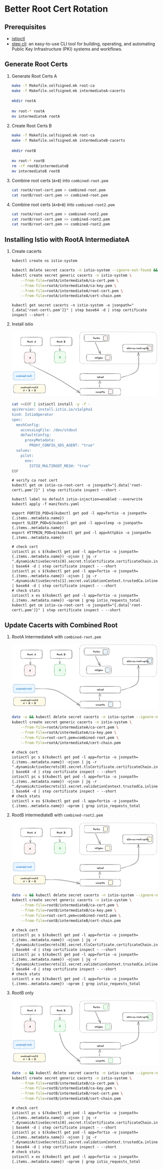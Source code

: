 # Better Root Cert Rotation

## Prerequisites

- [istioctl](https://istio.io/latest/docs/setup/install/istioctl/)
- [step cli](https://smallstep.com/docs/step-cli/#introduction-to-step): an easy-to-use CLI tool for building, operating, and automating Public Key Infrastructure (PKI) systems and workflows.

## Generate Root Certs

1. Generate Root Certs A

    ```bash
    make -f Makefile.selfsigned.mk root-ca
    make -f Makefile.selfsigned.mk intermediateA-cacerts

    mkdir rootA

    mv root-* rootA
    mv intermediateA rootA
    ```

1. Create Root Certs B

    ```bash
    make -f Makefile.selfsigned.mk root-ca
    make -f Makefile.selfsigned.mk intermediateB-cacerts

    mkdir rootB

    mv root-* rootB
    rm -rf rootB/intermediateB
    mv intermediateB rootB
    ```

1. Combine root certs (`A+B`) into `combined-root.pem`

    ```bash
    cat rootA/root-cert.pem > combined-root.pem
    cat rootB/root-cert.pem >> combined-root.pem
    ```

1. Combine root certs (`A+B+B`) into `combined-root2.pem`

    ```bash
    cat rootA/root-cert.pem > combined-root2.pem
    cat rootB/root-cert.pem >> combined-root2.pem
    cat rootB/root-cert.pem >> combined-root2.pem
    ```

## Installing Istio with RootA IntermediateA

1. Create cacerts

    ```bash
    kubectl create ns istio-system
    ```

    ```bash
    kubectl delete secret cacerts -n istio-system --ignore-not-found && \
    kubectl create secret generic cacerts -n istio-system \
        --from-file=rootA/intermediateA/ca-cert.pem \
        --from-file=rootA/intermediateA/ca-key.pem \
        --from-file=rootA/intermediateA/root-cert.pem \
        --from-file=rootA/intermediateA/cert-chain.pem
    ```

    ```shell
    kubectl get secret cacerts -n istio-system -o jsonpath="{.data['root-cert\.pem']}" | step base64 -d | step certificate inspect --short -
    ```

2. Install istio

    ![rotation1](./drawing/rotation-1.png)

    ```bash
    cat <<EOF | istioctl install -y -f -
    apiVersion: install.istio.io/v1alpha1
    kind: IstioOperator
    spec:
      meshConfig:
        accessLogFile: /dev/stdout
        defaultConfig:
          proxyMetadata:
            PROXY_CONFIG_XDS_AGENT: "true"
      values:
        pilot:
          env:
            ISTIO_MULTIROOT_MESH: "true"
    EOF
    ```

    ```
    # verify ca root cert
    kubectl get cm istio-ca-root-cert -o jsonpath="{.data['root-cert\.pem']}" | step certificate inspect --short -
    ```

   ```shell
   kubectl label ns default istio-injection=enabled --overwrite
   kubectl apply -f manifests.yaml
   ```

   ```shell
   export FORTIO_POD=$(kubectl get pod -l app=fortio -o jsonpath={.items..metadata.name})
   export SLEEP_POD=$(kubectl get pod -l app=sleep -o jsonpath={.items..metadata.name})
   export HTTPBIN_POD=$(kubectl get pod -l app=httpbin -o jsonpath={.items..metadata.name})
   ```

   ```shell
   # check cert
   istioctl pc s $(kubectl get pod -l app=fortio -o jsonpath={.items..metadata.name}) -ojson | jq -r ".dynamicActiveSecrets[0].secret.tlsCertificate.certificateChain.inlineBytes" | base64 -d | step certificate inspect - --short
   istioctl pc s $(kubectl get pod -l app=fortio -o jsonpath={.items..metadata.name}) -ojson | jq -r ".dynamicActiveSecrets[1].secret.validationContext.trustedCa.inlineBytes" | base64 -d | step certificate inspect - --short
   # check stats
   istioctl x es $(kubectl get pod -l app=fortio -o jsonpath={.items..metadata.name}) -oprom | grep istio_requests_total
   kubectl get cm istio-ca-root-cert -o jsonpath="{.data['root-cert\.pem']}" | step certificate inspect - --short
   ```

## Update Cacerts with Combined Root

1. RootA IntermediateA with `combined-root.pem`

    ![rotation2](./drawing/rotation-2.png)

    ```bash
    date -u && kubectl delete secret cacerts -n istio-system --ignore-not-found && \
    kubectl create secret generic cacerts -n istio-system \
        --from-file=rootA/intermediateA/ca-cert.pem \
        --from-file=rootA/intermediateA/ca-key.pem \
        --from-file=root-cert.pem=combined-root.pem \
        --from-file=rootA/intermediateA/cert-chain.pem
    ```

    ```shell
    # check cert
    istioctl pc s $(kubectl get pod -l app=fortio -o jsonpath={.items..metadata.name}) -ojson | jq -r ".dynamicActiveSecrets[0].secret.tlsCertificate.certificateChain.inlineBytes" | base64 -d | step certificate inspect - --short
    istioctl pc s $(kubectl get pod -l app=fortio -o jsonpath={.items..metadata.name}) -ojson | jq -r ".dynamicActiveSecrets[1].secret.validationContext.trustedCa.inlineBytes" | base64 -d | step certificate inspect - --short
    # check stats
    istioctl x es $(kubectl get pod -l app=fortio -o jsonpath={.items..metadata.name}) -oprom | grep istio_requests_total
    ```

2. RootB intermediateB with `combined-root2.pem`

    ![rotation3](./drawing/rotation-3.png)

    ```bash
    date -u && kubectl delete secret cacerts -n istio-system --ignore-not-found && \
    kubectl create secret generic cacerts -n istio-system \
        --from-file=rootB/intermediateB/ca-cert.pem \
        --from-file=rootB/intermediateB/ca-key.pem \
        --from-file=root-cert.pem=combined-root2.pem \
        --from-file=rootB/intermediateB/cert-chain.pem
    ```

    ```shell
    # check cert
    istioctl pc s $(kubectl get pod -l app=fortio -o jsonpath={.items..metadata.name}) -ojson | jq -r ".dynamicActiveSecrets[0].secret.tlsCertificate.certificateChain.inlineBytes" | base64 -d | step certificate inspect - --short
    istioctl pc s $(kubectl get pod -l app=fortio -o jsonpath={.items..metadata.name}) -ojson | jq -r ".dynamicActiveSecrets[1].secret.validationContext.trustedCa.inlineBytes" | base64 -d | step certificate inspect - --short
    # check stats
    istioctl x es $(kubectl get pod -l app=fortio -o jsonpath={.items..metadata.name}) -oprom | grep istio_requests_total
    ```

3. RootB only

    ![rotation4](./drawing/rotation-4.png)

    ```bash
    date -u && kubectl delete secret cacerts -n istio-system --ignore-not-found && \
    kubectl create secret generic cacerts -n istio-system \
        --from-file=rootB/intermediateB/ca-cert.pem \
        --from-file=rootB/intermediateB/ca-key.pem \
        --from-file=rootB/intermediateB/root-cert.pem \
        --from-file=rootB/intermediateB/cert-chain.pem
    ```

    ```shell
    # check cert
    istioctl pc s $(kubectl get pod -l app=fortio -o jsonpath={.items..metadata.name}) -ojson | jq -r ".dynamicActiveSecrets[0].secret.tlsCertificate.certificateChain.inlineBytes" | base64 -d | step certificate inspect - --short
    istioctl pc s $(kubectl get pod -l app=fortio -o jsonpath={.items..metadata.name}) -ojson | jq -r ".dynamicActiveSecrets[1].secret.validationContext.trustedCa.inlineBytes" | base64 -d | step certificate inspect - --short
    # check stats
    istioctl x es $(kubectl get pod -l app=fortio -o jsonpath={.items..metadata.name}) -oprom | grep istio_requests_total
    ```

